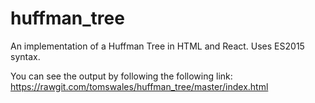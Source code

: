 # huffman_tree
An implementation of a Huffman Tree in HTML and React. Uses ES2015 syntax.

You can see the output by following the following link:
https://rawgit.com/tomswales/huffman_tree/master/index.html
